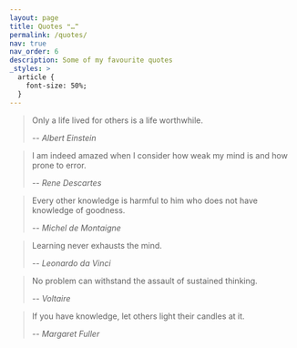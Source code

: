 ```yaml
---
layout: page
title: Quotes ❝…❞
permalink: /quotes/
nav: true
nav_order: 6
description: Some of my favourite quotes
_styles: >
  article {
    font-size: 50%;
  }
---
```


>  Only a life lived for others is a life worthwhile.
>
> -- _Albert Einstein_

>  I am indeed amazed when I consider how weak my mind is and how prone to error.
>
> -- _Rene Descartes_

> Every other knowledge is harmful to him who does not have knowledge of goodness.
>
> -- _Michel de Montaigne_

> Learning never exhausts the mind.
>
> -- _Leonardo da Vinci_

> No problem can withstand the assault of sustained thinking.
>
> -- _Voltaire_

> If you have knowledge, let others light their candles at it.
>
> -- _Margaret Fuller_